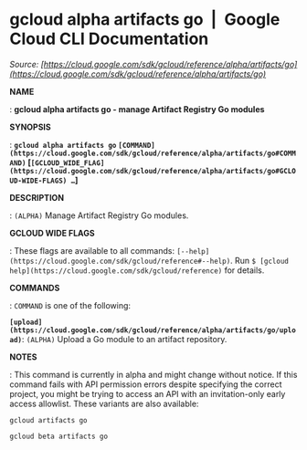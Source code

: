 # gcloud alpha artifacts go  |  Google Cloud CLI Documentation

*Source: [https://cloud.google.com/sdk/gcloud/reference/alpha/artifacts/go](https://cloud.google.com/sdk/gcloud/reference/alpha/artifacts/go)*

**NAME**

: **gcloud alpha artifacts go - manage Artifact Registry Go modules**

**SYNOPSIS**

: **`gcloud alpha artifacts go` `[COMMAND](https://cloud.google.com/sdk/gcloud/reference/alpha/artifacts/go#COMMAND)` [`[GCLOUD_WIDE_FLAG](https://cloud.google.com/sdk/gcloud/reference/alpha/artifacts/go#GCLOUD-WIDE-FLAGS) …`]**

**DESCRIPTION**

: `(ALPHA)` Manage Artifact Registry Go modules.

**GCLOUD WIDE FLAGS**

: These flags are available to all commands: `[--help](https://cloud.google.com/sdk/gcloud/reference#--help)`.
Run `$ [gcloud help](https://cloud.google.com/sdk/gcloud/reference)` for details.

**COMMANDS**

: ``COMMAND`` is one of the following:

**`[upload](https://cloud.google.com/sdk/gcloud/reference/alpha/artifacts/go/upload)`**:
`(ALPHA)` Upload a Go module to an artifact repository.

**NOTES**

: This command is currently in alpha and might change without notice. If this
command fails with API permission errors despite specifying the correct project,
you might be trying to access an API with an invitation-only early access
allowlist. These variants are also available:

```
gcloud artifacts go
```

```
gcloud beta artifacts go
```